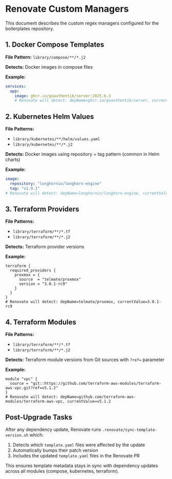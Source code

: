 # Renovate Custom Managers

This document describes the custom regex managers configured for the boilerplates repository.

## 1. Docker Compose Templates

**File Pattern:** `library/compose/**/*.j2`

**Detects:** Docker images in compose files

**Example:**
```yaml
services:
  app:
    image: ghcr.io/goauthentik/server:2025.6.3
    # Renovate will detect: depName=ghcr.io/goauthentik/server, currentValue=2025.6.3
```

## 2. Kubernetes Helm Values

**File Patterns:** 
- `library/kubernetes/**/helm/values.yaml`
- `library/kubernetes/**/*.j2`

**Detects:** Docker images using repository + tag pattern (common in Helm charts)

**Example:**
```yaml
image:
  repository: "longhornio/longhorn-engine"
  tag: "v1.9.1"
# Renovate will detect: depName=longhornio/longhorn-engine, currentValue=v1.9.1
```

## 3. Terraform Providers

**File Patterns:**
- `library/terraform/**/*.tf`
- `library/terraform/**/*.j2`

**Detects:** Terraform provider versions

**Example:**
```hcl
terraform {
  required_providers {
    proxmox = {
      source  = "telmate/proxmox"
      version = "3.0.1-rc9"
    }
  }
}
# Renovate will detect: depName=telmate/proxmox, currentValue=3.0.1-rc9
```

## 4. Terraform Modules

**File Patterns:**
- `library/terraform/**/*.tf`
- `library/terraform/**/*.j2`

**Detects:** Terraform module versions from Git sources with `?ref=` parameter

**Example:**
```hcl
module "vpc" {
  source = "git::https://github.com/terraform-aws-modules/terraform-aws-vpc.git?ref=v5.1.2"
}
# Renovate will detect: depName=github.com/terraform-aws-modules/terraform-aws-vpc, currentValue=v5.1.2
```

## Post-Upgrade Tasks

After any dependency update, Renovate runs `.renovate/sync-template-version.sh` which:
1. Detects which `template.yaml` files were affected by the update
2. Automatically bumps their patch version
3. Includes the updated `template.yaml` files in the Renovate PR

This ensures template metadata stays in sync with dependency updates across all modules (compose, kubernetes, terraform).
